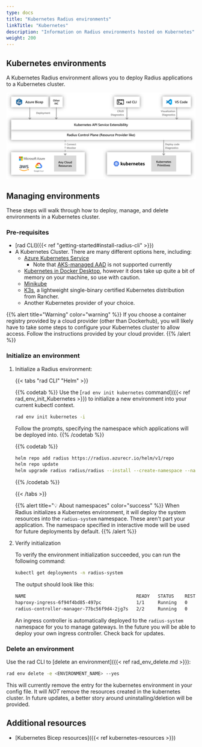 ```yaml
---
type: docs
title: "Kubernetes Radius environments"
linkTitle: "Kubernetes"
description: "Information on Radius environments hosted on Kubernetes"
weight: 200
---
```


## Kubernetes environments

A Kubernetes Radius environment allows you to deploy Radius applications to a Kubernetes cluster.
<!-- markdownlint-disable MD033 -->
<img src="./kubernetes-overview.png" alt="Overview diagram of Radius on Kubernetes" width=1000>

## Managing environments

These steps will walk through how to deploy, manage, and delete environments in a Kubernetes cluster.

### Pre-requisites

- [rad CLI]({{< ref "getting-started#install-radius-cli" >}})
- A Kubernetes Cluster. There are many different options here, including:
  - [Azure Kubernetes Service](https://docs.microsoft.com/en-us/azure/aks/tutorial-kubernetes-deploy-cluster)
    - Note that [AKS-managed AAD](https://docs.microsoft.com/en-us/azure/aks/managed-aad) is not supported currently
  - [Kubernetes in Docker Desktop](https://www.docker.com/blog/docker-windows-desktop-now-kubernetes/), however it does take up quite a bit of memory on your machine, so use with caution.
  - [Minikube](https://kubernetes.io/docs/tasks/tools/install-minikube/)
  - [K3s](https://k3s.io), a lightweight single-binary certified Kubernetes distribution from Rancher.
  - Another Kubernetes provider of your choice.

{{% alert title="Warning" color="warning" %}}
If you choose a container registry provided by a cloud provider (other than Dockerhub), you will likely have to take some steps to configure your Kubernetes cluster to allow access. Follow the instructions provided by your cloud provider.
{{% /alert %}}

### Initialize an environment

1. Initialize a Radius environment:

   {{< tabs "rad CLI" "Helm" >}}

   {{% codetab %}}
   Use the [`rad env init kubernetes` command]({{< ref rad_env_init_Kubernetes >}}) to initialize a new environment into your current kubectl context.
   ```bash
   rad env init kubernetes -i
   ```

   Follow the prompts, specifying the namespace which applications will be deployed into.
   {{% /codetab %}}

   {{% codetab %}}
   ```sh
   helm repo add radius https://radius.azurecr.io/helm/v1/repo
   helm repo update
   helm upgrade radius radius/radius --install --create-namespace --namespace radius-system --version {{< param chart_version >}} --wait --timeout 15m0s
   ```
   {{% /codetab %}}

   {{< /tabs >}}

   {{% alert title="💡 About namespaces" color="success" %}}
   When Radius initializes a Kubernetes environment, it will deploy the system resources into the `radius-system` namespace. These aren't part your application. The namespace specified in interactive mode will be used for future deployments by default.
   {{% /alert %}}

1. Verify initialization

   To verify the environment initialization succeeded, you can run the following command:

   ```bash
   kubectl get deployments -n radius-system
   ```

   The output should look like this:

   ```bash
   NAME                                         READY   STATUS    RESTARTS   AGE
   haproxy-ingress-6f94f4bd85-497pc             1/1     Running   0          29s
   radius-controller-manager-77bc56f9d4-2jg7s   2/2     Running   0          38s
   ```

   An ingress controller is automatically deployed to the `radius-system` namespace for you to manage gateways. In the future you will be able to deploy your own ingress controller. Check back for updates.

### Delete an environment

Use the rad CLI to [delete an environment]({{< ref rad_env_delete.md >}}):

```bash
rad env delete -e <ENVIRONMENT_NAME> --yes
```

This will currently remove the entry for the kubernetes environment in your config file. It will *NOT* remove the resources created in the kubernetes cluster. In future updates, a better story around uninstalling/deletion will be provided.

## Additional resources

- [Kubernetes Bicep resources]({{< ref kubernetes-resources >}})
